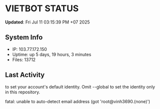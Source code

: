 # VIETBOT STATUS
**Updated**: Fri Jul 11 03:15:39 PM +07 2025

## System Info
- IP: 103.77.172.150
- Uptime: up 5 days, 19 hours, 3 minutes
- Files: 13712

## Last Activity

to set your account's default identity.
Omit --global to set the identity only in this repository.

fatal: unable to auto-detect email address (got 'root@vinh3690.(none)')
